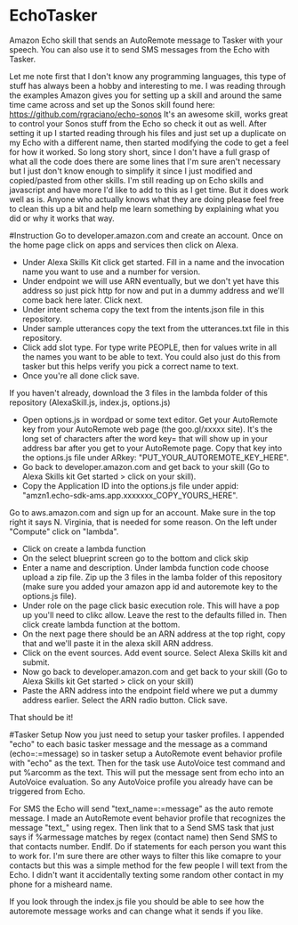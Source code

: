 # EchoTasker
Amazon Echo skill that sends an AutoRemote message to Tasker with your speech. You can also use it to send SMS messages from the Echo with Tasker.

Let me note first that I don't know any programming languages, this type of stuff has always been a hobby and interesting to me. I was reading through the examples Amazon gives you for setting up a skill and around the same time came across and set up the Sonos skill found here: https://github.com/rgraciano/echo-sonos
It's an awesome skill, works great to control your Sonos stuff from the Echo so check it out as well. After setting it up I started reading through his files and just set up a duplicate on my Echo with a different name, then started modifying the code to get a feel for how it worked. So long story short, since I don't have a full grasp of what all the code does there are some lines that I'm sure aren't necessary but I just don't know enough to simplify it since I just modified and copied/pasted from other skills. I'm still reading up on Echo skills and javascript and have more I'd like to add to this as I get time. But it does work well as is. Anyone who actually knows what they are doing please feel free to clean this up a bit and help me learn something by explaining what you did or why it works that way.

#Instruction 
Go to developer.amazon.com and create an account.  Once on the home page click on apps and services then click on Alexa.
- Under Alexa Skills Kit click get started. Fill in a name and the invocation name you want to use and a number for version.
- Under endpoint we will use ARN eventually, but we don't yet have this address so just pick http for now and put in a dummy address and we'll come back here later. Click next.
- Under intent schema copy the text from the intents.json file in this repository.
- Under sample utterances copy the text from the utterances.txt file in this repository.
- Click add slot type. For type write PEOPLE, then for values write in all the names you want to be able to text. You could also just do this from tasker but this helps verify you pick a correct name to text.
- Once you're all done click save.

If you haven't already, download the 3 files in the lambda folder of this repository (AlexaSkill.js, index.js, options.js)
- Open options.js in wordpad or some text editor. Get your AutoRemote key from your AutoRemote web page (the goo.gl/xxxxx site). It's the long set of characters after the word key= that will show up in your address bar after you get to your AutoRemote page. Copy that key into the options.js file under ARkey: "PUT_YOUR_AUTOREMOTE_KEY_HERE".
- Go back to developer.amazon.com and get back to your skill (Go to Alexa Skills kit Get started > click on your skill).
- Copy the Application ID into the options.js file under appid: "amzn1.echo-sdk-ams.app.xxxxxxx_COPY_YOURS_HERE".

Go to aws.amazon.com and sign up for an account. Make sure in the top right it says N. Virginia, that is needed for some reason. On the left under "Compute" click on "lambda".
- Click on create a lambda function
- On the select blueprint screen go to the bottom and click skip
- Enter a name and description. Under lambda function code choose upload a zip file. Zip up the 3 files in the lamba folder of this repository (make sure you added your amazon app id and autoremote key to the options.js file).
- Under role on the page click basic execution role. This will have a pop up you'll need to clikc allow. Leave the rest to the defaults filled in. Then click create lambda function at the bottom.
- On the next page there should be an ARN address at the top right, copy that and we'll paste it in the alexa skill ARN address.
- Click on the event sources. Add event source. Select Alexa Skills kit and submit.
- Now go back to developer.amazon.com and get back to your skill (Go to Alexa Skills kit Get started > click on your skill)
- Paste the ARN address into the endpoint field where we put a dummy address earlier. Select the ARN radio button. Click save.

That should be it!

#Tasker Setup
Now you just need to setup your tasker profiles. I appended "echo" to each basic tasker message and the message as a command (echo=:=message) so in tasker setup a AutoRemote event behavior profile with "echo" as the text. Then for the task use AutoVoice test command and put %arcomm as the text. This will put the message sent from echo into an AutoVoice evaluation. So any AutoVoice profile you already have can be triggered from Echo.

For SMS the Echo will send "text_name=:=message" as the auto remote message. I made an AutoRemote event behavior profile that recognizes the message "text_" using regex. Then link that to a Send SMS task that just says if %armessage matches by regex (contact name) then Send SMS to that contacts number. EndIf. Do if statements for each person you want this to work for. I'm sure there are other ways to filter this like comapre to your contacts but this was a simple method for the few people I will text from the Echo. I didn't want it accidentally texting some random other contact in my phone for a misheard name.

If you look through the index.js file you should be able to see how the autoremote message works and can change what it sends if you like.
